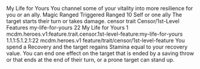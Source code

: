 <ability>
  <name>My Life for Yours</name>
  <flavor>You channel some of your vitality into more resilience for you or an ally.</flavor>
  <keywords>
    <keyword>Magic</keyword>
    <keyword>Ranged</keyword>
  </keywords>
  <type>Triggered</type>
  <distance>Ranged 10</distance>
  <target>Self or one ally</target>
  <trigger>The target starts their turn or takes damage.</trigger>
  <metadata>
    <class>censor</class>
    <feature_type>trait</feature_type>
    <file_dpath>Censor/1st-Level Features</file_dpath>
    <item_id>my-life-for-yours</item_id>
    <item_index>22</item_index>
    <item_name>My Life for Yours</item_name>
    <level>1</level>
    <scc>mcdm.heroes.v1:feature.trait.censor.1st-level-feature:my-life-for-yours</scc>
    <scdc>1.1.1:5.1.2.1:22</scdc>
    <source>mcdm.heroes.v1</source>
    <type>feature/trait/censor/1st-level-feature</type>
  </metadata>
  <effects>
    <effect type="mundane">You spend a Recovery and the target regains Stamina equal to your recovery value.</effect>
    <effect type="mundane" cost="Spend 1 Wrath">You can end one effect on the target that is ended by a saving throw or that ends at the end of their turn, or a prone target can stand up.</effect>
  </effects>
</ability>
